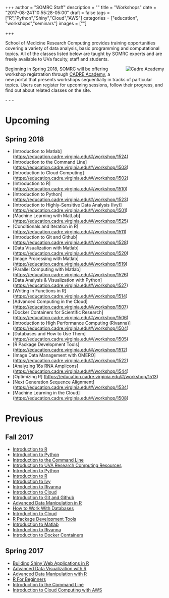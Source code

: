 +++
author = "SOMRC Staff"
description = ""
title = "Workshops"
date = "2017-08-24T10:55:28-05:00"
draft = false
tags = ["R","Python","Shiny","Cloud","AWS"]
categories = ["education", "workshops","seminars"]
images = [""]

+++

<p class=lead>School of Medicine Research Computing provides training opportunities covering a variety of data analysis, basic programming and computational topics. All of the classes listed below are taught by SOMRC experts and are freely available to UVa faculty, staff and students.</p>

<a href = "https://education.cadre.virginia.edu/">
	<img src="https://somrc.virginia.edu/images/logos/cadre_academy_logo.png" alt="Cadre Academy" align=right style="max-width:104%; padding-left:25px; padding-bottom:10px;" />
</a>
<p class=lead>Beginning in Spring 2018, SOMRC will be offering workshop registration through <a href = "https://education.cadre.virginia.edu/">CADRE Academy</a>, a new portal that presents workshops sequentially in tracks of particular topics. Users can register for upcoming sessions, follow their progress, and find out about related classes on the site. </p>
- - -

# Upcoming

## Spring 2018

- [Introduction to Matlab] (https://education.cadre.virginia.edu/#/workshop/1524)
- [Introduction to the Command Line] (https://education.cadre.virginia.edu/#/workshop/1503)
- [Introduction to Cloud Computing] (https://education.cadre.virginia.edu/#/workshop/1502)
- [Introduction to R] (https://education.cadre.virginia.edu/#/workshop/1510)
- [Introduction to Python] (https://education.cadre.virginia.edu/#/workshop/1523)
- [Introduction to Highly-Sensitive Data Analysis (Ivy)] (https://education.cadre.virginia.edu/#/workshop/1501)
- [Machine Learning with MatLab] (https://education.cadre.virginia.edu/#/workshop/1525)
- [Conditionals and Iteration in R] (https://education.cadre.virginia.edu/#/workshop/1511)
- [Introduction to Git and Github] (https://education.cadre.virginia.edu/#/workshop/1528)
- [Data Visualization with Matlab] (https://education.cadre.virginia.edu/#/workshop/1520)
- [Image Processing with Matlab] (https://education.cadre.virginia.edu/#/workshop/1519)
- [Parallel Computing with Matlab] (https://education.cadre.virginia.edu/#/workshop/1526)
- [Data Analysis & Visualization with Python] (https://education.cadre.virginia.edu/#/workshop/1527)
- [Writing in Functions in R] (https://education.cadre.virginia.edu/#/workshop/1514)
- [Advanced Computing in the Cloud] (https://education.cadre.virginia.edu/#/workshop/1507)
- [Docker Containers for Scientific Research] (https://education.cadre.virginia.edu/#/workshop/1506)
- [Introduction to High Performance Computing (Rivanna)] (https://education.cadre.virginia.edu/#/workshop/1504)
- [Databases and How to Use Them] (https://education.cadre.virginia.edu/#/workshop/1505)
- [R Package Development Tools] (https://education.cadre.virginia.edu/#/workshop/1512)
- [Image Data Management with OMERO] (https://education.cadre.virginia.edu/#/workshop/1522)
- [Analyzing 16s RNA Amplicons] (https://education.cadre.virginia.edu/#/workshop/1544)
- [Optimizing R] (https://education.cadre.virginia.edu/#/workshop/1513)
- [Next Generation Sequence Alignment] (https://education.cadre.virginia.edu/#/workshop/1534)
- [Machine Learning in the Cloud] (https://education.cadre.virginia.edu/#/workshop/1508)

# Previous

## Fall 2017

- [Introduction to R](http://cal.hsl.virginia.edu/event/3540810)
- [Introduction to Python](http://cal.hsl.virginia.edu/event/3542919)
- [Introduction to the Command Line](http://cal.hsl.virginia.edu/event/3542973)
- [Introduction to UVA Research Computing Resources](http://cal.hsl.virginia.edu/event/3543110) 
- [Introduction to Python](http://cal.hsl.virginia.edu/event/3542985)
- [Introduction to R](http://cal.hsl.virginia.edu/event/3542986) 
- [Introduction to Ivy](http://cal.hsl.virginia.edu/event/3543023)
- [Introduction to Rivanna](http://cal.hsl.virginia.edu/event/3543026)
- [Introduction to Cloud](http://cal.hsl.virginia.edu/event/3543036) 
- [Introduction to Git and Github](http://cal.hsl.virginia.edu/event/3546324)
- [Advanced Data Manipulation in R](http://cal.hsl.virginia.edu/event/3543043)
- [How to Work With Databases](http://cal.hsl.virginia.edu/event/3543075) 
- [Introduction to Cloud](http://cal.hsl.virginia.edu/event/3543088) 
- [R Package Development Tools](http://cal.hsl.virginia.edu/event/3543086)
- [Introduction to Matlab](http://cal.hsl.virginia.edu/event/3543097)
- [Introduction to Rivanna](http://cal.hsl.virginia.edu/event/3543174)
- [Introduction to Docker Containers](http://cal.hsl.virginia.edu/event/3543093) 

## Spring 2017 

- [Building Shiny Web Applications in R](http://cal.hsl.virginia.edu/event/3066560)
- [Advanced Data Visualization with R](http://cal.lib.virginia.edu/event/3027288)
- [Advanced Data Manipulation with R](http://cal.hsl.virginia.edu/event/3066440)
- [R For Beginners](http://cal.hsl.virginia.edu/event/3066390)
- [Introduction to the Command Line](http://cal.hsl.virginia.edu/event/3066410)
- [Introduction to Cloud Computing with AWS](http://cal.hsl.virginia.edu/event/3188800)

